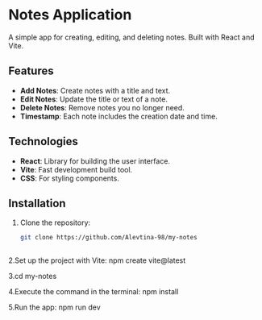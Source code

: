# Notes Application

A simple app for creating, editing, and deleting notes. Built with React and Vite.

## Features

- **Add Notes**: Create notes with a title and text.
- **Edit Notes**: Update the title or text of a note.
- **Delete Notes**: Remove notes you no longer need.
- **Timestamp**: Each note includes the creation date and time.

## Technologies

- **React**: Library for building the user interface.
- **Vite**: Fast development build tool.
- **CSS**: For styling components.

## Installation

1. Clone the repository:
   ```bash
   git clone https://github.com/Alevtina-98/my-notes
 
2.Set up the project with Vite:
npm create vite@latest

3.cd my-notes

4.Execute the command in the terminal:
npm install

5.Run the app:
npm run dev
